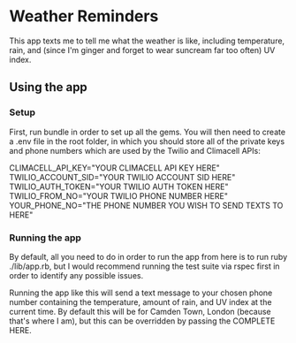 # Weather Reminders

This app texts me to tell me what the weather is like, including temperature, rain, and (since I'm ginger and forget to wear suncream far too often) UV index.

## Using the app

### Setup 
First, run bundle in order to set up all the gems. You will then need to create a .env file in the root folder, in which you should store all of the private keys and phone numbers which are used by the Twilio and Climacell APIs:

CLIMACELL_API_KEY="YOUR CLIMACELL API KEY HERE"
TWILIO_ACCOUNT_SID="YOUR TWILIO ACCOUNT SID HERE"
TWILIO_AUTH_TOKEN="YOUR TWILIO AUTH TOKEN HERE"
TWILIO_FROM_NO="YOUR TWILIO PHONE NUMBER HERE"
YOUR_PHONE_NO="THE PHONE NUMBER YOU WISH TO SEND TEXTS TO HERE"
### Running the app 
By default, all you need to do in order to run the app from here is to run ruby ./lib/app.rb, but I would recommend running the test suite via rspec first in order to identify any possible issues.

Running the app like this will send a text message to your chosen phone number containing the temperature, amount of rain, and UV index at the current time. By default this will be for Camden Town, London (because that's where I am), but this can be overridden by passing the COMPLETE HERE.
